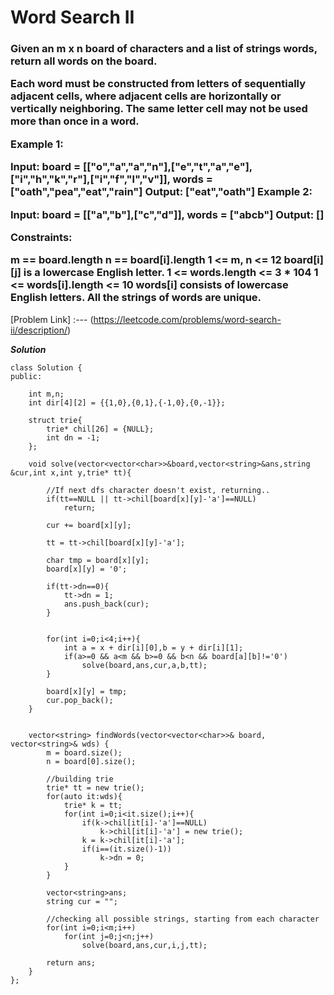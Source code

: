 # Word Search II

<h3>
  Given an m x n board of characters and a list of strings words, return all words on the board.

Each word must be constructed from letters of sequentially adjacent cells, where adjacent cells are horizontally or vertically neighboring. The same letter cell may not be used more than once in a word.

 

Example 1:


Input: board = [["o","a","a","n"],["e","t","a","e"],["i","h","k","r"],["i","f","l","v"]], words = ["oath","pea","eat","rain"]
Output: ["eat","oath"]
Example 2:


Input: board = [["a","b"],["c","d"]], words = ["abcb"]
Output: []
 

Constraints:

m == board.length
n == board[i].length
1 <= m, n <= 12
board[i][j] is a lowercase English letter.
1 <= words.length <= 3 * 104
1 <= words[i].length <= 10
words[i] consists of lowercase English letters.
All the strings of words are unique.

</h3>

[Problem Link] :--- (https://leetcode.com/problems/word-search-ii/description/)

***Solution***
```
class Solution {
public:

    int m,n;
    int dir[4][2] = {{1,0},{0,1},{-1,0},{0,-1}};

    struct trie{
        trie* chil[26] = {NULL};
        int dn = -1;
    };

    void solve(vector<vector<char>>&board,vector<string>&ans,string &cur,int x,int y,trie* tt){

        //If next dfs character doesn't exist, returning..
        if(tt==NULL || tt->chil[board[x][y]-'a']==NULL)
            return;
        
        cur += board[x][y];
        
        tt = tt->chil[board[x][y]-'a'];

        char tmp = board[x][y];
        board[x][y] = '0';

        if(tt->dn==0){
            tt->dn = 1;
            ans.push_back(cur);
        }
            
        
        for(int i=0;i<4;i++){
            int a = x + dir[i][0],b = y + dir[i][1];
            if(a>=0 && a<m && b>=0 && b<n && board[a][b]!='0')
                solve(board,ans,cur,a,b,tt);
        }
        
        board[x][y] = tmp;
        cur.pop_back();
    }   


    vector<string> findWords(vector<vector<char>>& board, vector<string>& wds) {
        m = board.size();
        n = board[0].size();

        //building trie
        trie* tt = new trie();
        for(auto it:wds){
            trie* k = tt;
            for(int i=0;i<it.size();i++){
                if(k->chil[it[i]-'a']==NULL)
                    k->chil[it[i]-'a'] = new trie();
                k = k->chil[it[i]-'a'];
                if(i==(it.size()-1))
                    k->dn = 0;
            }
        }

        vector<string>ans;
        string cur = "";

        //checking all possible strings, starting from each character
        for(int i=0;i<m;i++)
            for(int j=0;j<n;j++)
                solve(board,ans,cur,i,j,tt);
        
        return ans;
    }
};
```
